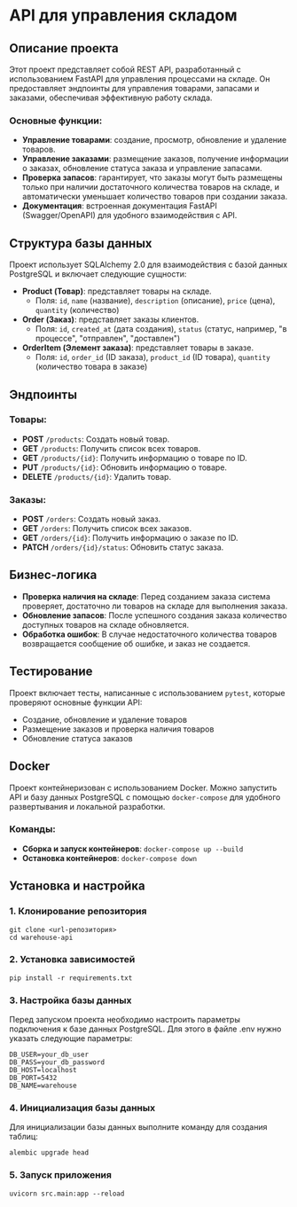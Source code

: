 # API для управления складом

## Описание проекта

Этот проект представляет собой REST API, разработанный с использованием FastAPI для управления процессами на складе. Он предоставляет эндпоинты для управления товарами, запасами и заказами, обеспечивая эффективную работу склада.

### Основные функции:
- **Управление товарами**: создание, просмотр, обновление и удаление товаров.
- **Управление заказами**: размещение заказов, получение информации о заказах, обновление статуса заказа и управление запасами.
- **Проверка запасов**: гарантирует, что заказы могут быть размещены только при наличии достаточного количества товаров на складе, и автоматически уменьшает количество товаров при создании заказа.
- **Документация**: встроенная документация FastAPI (Swagger/OpenAPI) для удобного взаимодействия с API.

## Структура базы данных
Проект использует SQLAlchemy 2.0 для взаимодействия с базой данных PostgreSQL и включает следующие сущности:
- **Product (Товар)**: представляет товары на складе.
  - Поля: `id`, `name` (название), `description` (описание), `price` (цена), `quantity` (количество)
- **Order (Заказ)**: представляет заказы клиентов.
  - Поля: `id`, `created_at` (дата создания), `status` (статус, например, "в процессе", "отправлен", "доставлен")
- **OrderItem (Элемент заказа)**: представляет товары в заказе.
  - Поля: `id`, `order_id` (ID заказа), `product_id` (ID товара), `quantity` (количество товара в заказе)

## Эндпоинты
### Товары:
- **POST** `/products`: Создать новый товар.
- **GET** `/products`: Получить список всех товаров.
- **GET** `/products/{id}`: Получить информацию о товаре по ID.
- **PUT** `/products/{id}`: Обновить информацию о товаре.
- **DELETE** `/products/{id}`: Удалить товар.

### Заказы:
- **POST** `/orders`: Создать новый заказ.
- **GET** `/orders`: Получить список всех заказов.
- **GET** `/orders/{id}`: Получить информацию о заказе по ID.
- **PATCH** `/orders/{id}/status`: Обновить статус заказа.

## Бизнес-логика
- **Проверка наличия на складе**: Перед созданием заказа система проверяет, достаточно ли товаров на складе для выполнения заказа.
- **Обновление запасов**: После успешного создания заказа количество доступных товаров на складе обновляется.
- **Обработка ошибок**: В случае недостаточного количества товаров возвращается сообщение об ошибке, и заказ не создается.

## Тестирование
Проект включает тесты, написанные с использованием `pytest`, которые проверяют основные функции API:
- Создание, обновление и удаление товаров
- Размещение заказов и проверка наличия товаров
- Обновление статуса заказов

## Docker
Проект контейнеризован с использованием Docker. Можно запустить API и базу данных PostgreSQL с помощью `docker-compose` для удобного развертывания и локальной разработки.

### Команды:
- **Сборка и запуск контейнеров**: `docker-compose up --build`
- **Остановка контейнеров**: `docker-compose down`

## Установка и настройка
### 1. Клонирование репозитория

```
git clone <url-репозитория>
cd warehouse-api
```

### 2. Установка зависимостей

```
pip install -r requirements.txt
```

### 3. Настройка базы данных
Перед запуском проекта необходимо настроить параметры подключения к базе данных PostgreSQL. Для этого в файле .env нужно указать следующие параметры:

```
DB_USER=your_db_user
DB_PASS=your_db_password
DB_HOST=localhost
DB_PORT=5432
DB_NAME=warehouse
```

### 4. Инициализация базы данных
Для инициализации базы данных выполните команду для создания таблиц:

```
alembic upgrade head
```

### 5. Запуск приложения

```
uvicorn src.main:app --reload
```
